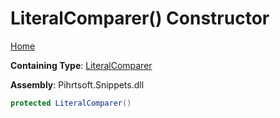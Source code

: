# LiteralComparer\(\) Constructor

[Home](../../../../../README.md)

**Containing Type**: [LiteralComparer](../README.md)

**Assembly**: Pihrtsoft\.Snippets\.dll

```csharp
protected LiteralComparer()
```

